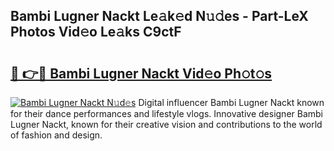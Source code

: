 ## Bambi Lugner Nackt Le𝚊k𝚎d N𝚞𝚍es - Part-LeX Photos Vid𝚎o Le𝚊ks C9ctF

# <h2><a href="http://fb7cy6.evod.top/?m=Bambi+Lugner+Nackt">🔗 👉🔴 Bambi Lugner Nackt Vid𝚎o Ph𝚘t𝚘s</a></h2>

[![Bambi Lugner Nackt N𝚞d𝚎s](https://i.imgur.com/8V9OHl7.gif)](http://fb7cy6.evod.top/?m=Bambi+Lugner+Nackt)
Digital influencer Bambi Lugner Nackt known for their dance performances and lifestyle vlogs. Innovative designer Bambi Lugner Nackt, known for their creative vision and contributions to the world of fashion and design. 
